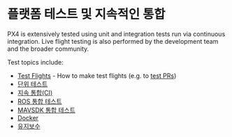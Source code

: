 # 플랫폼 테스트 및 지속적인 통합

PX4 is extensively tested using unit and integration tests run via continuous integration. Live flight testing is also performed by the development team and the broader community.

Test topics include:

- [Test Flights](../test_and_ci/test_flights.md) - How to make test flights (e.g. to [test PRs](../contribute/code.md#pull-requests))
- [단위 테스트](../test_and_ci/unit_tests.md)
- [지속 통합(CI)](../test_and_ci/continous_integration.md)
- [ROS 통합 테스트](../test_and_ci/integration_testing.md)
- [MAVSDK 통합 테스트](../test_and_ci/integration_testing_mavsdk.md)
- [Docker](../test_and_ci/docker.md)
- [유지보수](../test_and_ci/maintenance.md)
